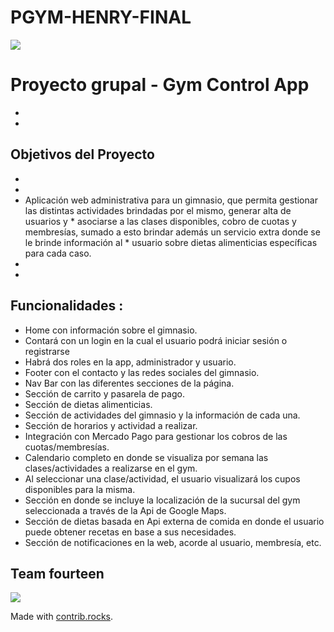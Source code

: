 # PGYM-HENRY-FINAL
<p align='left'>
    <img src='https://static.wixstatic.com/media/85087f_0d84cbeaeb824fca8f7ff18d7c9eaafd~mv2.png/v1/fill/w_160,h_30,al_c,q_85,usm_0.66_1.00_0.01/Logo_completo_Color_1PNG.webp' </img>
</p>

# Proyecto grupal - Gym Control App
*
*
## Objetivos del Proyecto
*
*
*    Aplicación web administrativa para un gimnasio, que permita gestionar las distintas actividades brindadas por el mismo, generar alta de usuarios y        *    asociarse a las clases disponibles, cobro de cuotas y membresías, sumado a esto brindar además un servicio extra donde se le brinde información al       *    usuario sobre dietas alimenticias específicas para cada caso.
*
*
## Funcionalidades :
*   Home con información sobre el gimnasio.
*   Contará con un login en la cual el usuario podrá iniciar sesión o registrarse
*   Habrá dos roles en la app, administrador y usuario.
*   Footer con el contacto y las redes sociales del gimnasio.
*   Nav Bar con las diferentes secciones de la página.
*   Sección de carrito y pasarela de pago.
*   Sección de dietas alimenticias.
*   Sección de actividades del gimnasio y la información de cada una.
*   Sección de horarios y actividad a realizar.
*   Integración con Mercado Pago para gestionar los cobros de las cuotas/membresías.
*   Calendario completo en donde se visualiza por semana las clases/actividades a realizarse en el gym.
*   Al seleccionar una clase/actividad, el usuario visualizará los cupos disponibles para la misma.
*   Sección en donde se incluye la localización de la sucursal del gym seleccionada a través de la Api de Google Maps.
*   Sección de dietas basada en Api externa de comida en donde el usuario puede obtener recetas en base a sus necesidades.
*   Sección de notificaciones en la web, acorde al usuario, membresía, etc.

## Team fourteen
<a href="https://github.com/agskbr/PF-Gym-Control-App/graphs/contributors">
  <img src="https://contrib.rocks/image?repo=agskbr/PF-Gym-Control-App" />
</a>

Made with [contrib.rocks](https://contrib.rocks).

